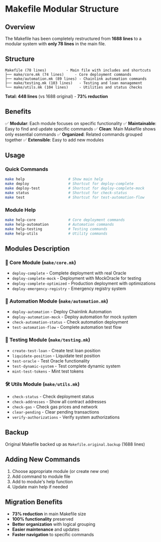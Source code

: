 # Makefile Modular Structure

## Overview

The Makefile has been completely restructured from **1688 lines** to a modular system with **only 78 lines** in the main file.

## Structure

```
Makefile (78 lines)         - Main file with includes and shortcuts
├── make/core.mk (74 lines)     - Core deployment commands
├── make/automation.mk (89 lines) - Chainlink automation commands  
├── make/testing.mk (103 lines)   - Testing and loan management
└── make/utils.mk (104 lines)     - Utilities and status checks
```

**Total: 448 lines** (vs 1688 original) - **73% reduction**

## Benefits

✅ **Modular**: Each module focuses on specific functionality
✅ **Maintainable**: Easy to find and update specific commands
✅ **Clean**: Main Makefile shows only essential commands
✅ **Organized**: Related commands grouped together
✅ **Extensible**: Easy to add new modules

## Usage

### Quick Commands
```bash
make help                    # Show main help
make deploy                  # Shortcut for deploy-complete
make deploy-test             # Shortcut for deploy-complete-mock
make status                  # Shortcut for check-status
make test                    # Shortcut for test-automation-flow
```

### Module Help
```bash
make help-core               # Core deployment commands
make help-automation         # Automation commands
make help-testing            # Testing commands
make help-utils              # Utility commands
```

## Modules Description

### 🚀 Core Module (`make/core.mk`)
- `deploy-complete` - Complete deployment with real Oracle
- `deploy-complete-mock` - Deployment with MockOracle for testing
- `deploy-complete-optimized` - Production deployment with optimizations
- `deploy-emergency-registry` - Emergency registry system

### 🤖 Automation Module (`make/automation.mk`)
- `deploy-automation` - Deploy Chainlink Automation
- `deploy-automation-mock` - Deploy automation for mock system
- `check-automation-status` - Check automation deployment
- `test-automation-flow` - Complete automation test flow

### 🧪 Testing Module (`make/testing.mk`)
- `create-test-loan` - Create test loan position
- `liquidate-position` - Liquidate test position
- `test-oracle` - Test Oracle functionality
- `test-dynamic-system` - Test complete dynamic system
- `mint-test-tokens` - Mint test tokens

### 🛠️ Utils Module (`make/utils.mk`)
- `check-status` - Check deployment status
- `check-addresses` - Show all contract addresses
- `check-gas` - Check gas prices and network
- `clear-pending` - Clear pending transactions
- `verify-authorizations` - Verify system authorizations

## Backup

Original Makefile backed up as `Makefile.original.backup` (1688 lines)

## Adding New Commands

1. Choose appropriate module (or create new one)
2. Add command to module file
3. Add to module's help function
4. Update main help if needed

## Migration Benefits

- **73% reduction** in main Makefile size
- **100% functionality** preserved
- **Better organization** with logical grouping
- **Easier maintenance** and updates
- **Faster navigation** to specific commands 